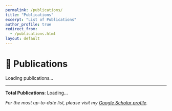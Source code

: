 ```yaml
---
permalink: /publications/
title: "Publications"
excerpt: "List of Publications"
author_profile: true
redirect_from: 
  - /publications.html
layout: default
---
```


<style>
.paper-item {
  border: 1px solid #e0e0e0;
  border-radius: 8px;
  padding: 20px;
  margin-bottom: 30px;
  background: #fafafa;
}

.paper-title {
  font-size: 1.2em;
  font-weight: bold;
  color: #2c5aa0;
  margin-bottom: 10px;
}

.paper-authors {
  font-style: italic;
  margin-bottom: 8px;
}

.paper-venue {
  font-weight: bold;
  color: #666;
  margin-bottom: 10px;
}

.paper-links {
  margin: 15px 0;
}

.paper-links a {
  display: inline-block;
  margin-right: 15px;
  padding: 5px 12px;
  background: #2c5aa0;
  color: white;
  text-decoration: none;
  border-radius: 4px;
  font-size: 0.9em;
}

.paper-links a:hover {
  background: #1e3d6f;
  color: white;
}


</style>

<script>

// Parse BibTeX content
function parseBibtex(bibtexText) {
  const entries = [];
  const regex = /@(\w+)\s*\{\s*([^,]+),\s*([\s\S]*?)\n\}/g;
  let match;
  
  while ((match = regex.exec(bibtexText)) !== null) {
    const [, type, key, fieldsStr] = match;
    const fields = {};
    
    // Parse fields
    const fieldRegex = /(\w+)\s*=\s*\{([^{}]*(?:\{[^{}]*\}[^{}]*)*)\}|(\w+)\s*=\s*"([^"]*)"/g;
    let fieldMatch;
    
    while ((fieldMatch = fieldRegex.exec(fieldsStr)) !== null) {
      const fieldName = fieldMatch[1] || fieldMatch[3];
      const fieldValue = fieldMatch[2] || fieldMatch[4];
      if (fieldName && fieldValue) {
        fields[fieldName.toLowerCase()] = fieldValue.trim();
      }
    }
    
    entries.push({
      type: type.toLowerCase(),
      key: key.trim(),
      fields: fields,
      raw: match[0]
    });
  }
  
  return entries;
}

// Render publications
function renderPublications() {
  fetch('/pub.bib')
    .then(response => response.text())
    .then(bibtexText => {
      const entries = parseBibtex(bibtexText);
      
      // Sort by year (newest first)
      entries.sort((a, b) => {
        const yearA = parseInt(a.fields.year) || 0;
        const yearB = parseInt(b.fields.year) || 0;
        return yearB - yearA;
      });
      
      const container = document.getElementById('publications-container');
      container.innerHTML = '';
      
      entries.forEach((entry, index) => {
        const paperDiv = document.createElement('div');
        paperDiv.className = 'paper-item';
        
        const title = entry.fields.title || 'Untitled';
        const authors = entry.fields.author || 'Unknown authors';
        const year = entry.fields.year || 'Unknown year';
        
        let venue = '';
        if (entry.fields.journal) {
          venue = entry.fields.journal;
        } else if (entry.fields.booktitle) {
          venue = entry.fields.booktitle;
        } else if (entry.fields.publisher) {
          venue = entry.fields.publisher;
        }
        
        paperDiv.innerHTML = `
          <div class="paper-title">${title}</div>
          <div class="paper-authors">${authors}</div>
          <div class="paper-venue">${venue}, ${year}</div>
          
          <div class="paper-links">
            ${entry.fields.url ? `<a href="${entry.fields.url}" target="_blank">📄 Paper</a>` : ''}
            ${entry.fields.doi ? `<a href="https://doi.org/${entry.fields.doi}" target="_blank">🔗 DOI</a>` : ''}
          </div>
        `;
        
        container.appendChild(paperDiv);
      });
      
      // Update total count
      document.getElementById('total-count').textContent = entries.length;
    })
    .catch(error => {
      console.error('Error loading BibTeX file:', error);
      document.getElementById('publications-container').innerHTML = 
        '<p>Error loading publications. Please check if pub.bib file is accessible.</p>';
    });
}

// Load publications when page loads
document.addEventListener('DOMContentLoaded', renderPublications);
</script>

# 📝 Publications

<div id="publications-container">
  <p>Loading publications...</p>
</div>

---

**Total Publications**: <span id="total-count">Loading...</span>

*For the most up-to-date list, please visit my [Google Scholar profile](https://scholar.google.com/citations?hl=zh-CN&user=AUpqepUAAAAJ&view_op=list_works&sortby=pubdate).*
